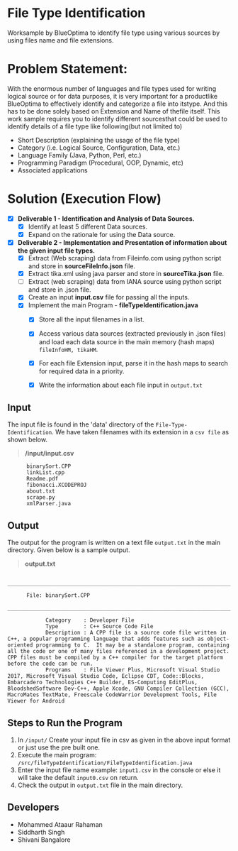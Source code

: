 # File Type Identification
Worksample by BlueOptima to identify file type using various sources by using files name and file extensions.


# Problem​ ​Statement: 
With​ ​the​ ​enormous​ ​number​ ​of​ ​languages​ ​and​ ​file​ ​types​ ​used​ ​for​ ​writing​ ​logical​ ​source​ ​or​ ​for​ ​data​ ​purposes,​ ​it is​ ​very​ ​important​ ​for​ ​a​ ​product​ ​like​ ​BlueOptima​ ​to​ ​effectively​ ​identify​ ​and​ ​categorize​ ​a​ ​file​ ​into​ ​its​ ​type.​ ​And this​ ​has​ ​to​ ​be​ ​done​ ​solely​ ​based​ ​on​ ​Extension​ ​and​ ​Name​ ​of​ ​the​ ​file​ ​itself. This​ ​work​ ​sample​ ​requires​ ​you​ ​to​ ​identify​ ​different​ ​sources​ ​that​ ​could​ ​be​ ​used​ ​to​ ​identify​ ​details​ ​of​ ​a​ ​file​ ​type like​ ​following​ ​(but​ ​not​ ​limited​ ​to) 

  - Short​ ​Description​ ​(explaining​ ​the​ ​usage​ ​of​ ​the​ ​file​ ​type)
  - Category​ ​(i.e.​ ​Logical​ ​Source,​ ​Configuration,​ ​Data,​ ​etc.) 
  -  Language​ ​Family​ ​(Java,​ ​Python,​ ​Perl,​ ​etc.) 
  -  Programming​ ​Paradigm​ ​(Procedural,​ ​OOP,​ ​Dynamic,​ ​etc) 
  -  Associated​ ​applications 
  
# Solution (Execution Flow)

- [x] **Deliverable 1 - Identification and Analysis of Data Sources.**
    - [x] Identify at least 5 different Data sources.
    - [x] Expand on the rationale for using the Data source.
    
- [x] **Deliverable 2 - Implementation and Presentation of information about the given input file types.**
    - [x] Extract (Web scraping) data from Fileinfo.com using python script and store in **sourceFileInfo.json** file.
    - [x] Extract tika.xml using java parser and store in **sourceTika.json** file.
    - [ ] Extract (web scraping) data from IANA source using python script and store in .json file.
    - [x] Create an input **input.csv** file for passing all the inputs.
    - [x] Implement the main Program - **fileTypeIdentification.java**
      - [x] Store all the input filenames in a list.
      - [x] Access various data sources (extracted previously in .json files) and load each data source in the main memory (hash maps) `fileInfoHM, tikaHM`.
      - [x] For each file Extension input, parse it in the hash maps to search for required data in a priority.
      - [x] Write the information about each file input in `output.txt`







## Input

The input file is found in the 'data' directory of the `File-Type-Identification`. We have taken filenames with its extension in a `csv file` as shown below.

> **/input/input.csv**
```
      binarySort.CPP
      linkList.cpp
      Readme.pdf
      fibonacci.XCODEPROJ
      about.txt
      scrape.py
      xmlParser.java
```

## Output

The output for the program is written on a text file `output.txt` in the main directory. Given below is a sample output.

> **output.txt**

```
      ______________________________________________________________________________________________________________
 
      File: binarySort.CPP
      ______________________________________________________________________________________________________________
 
	        Category	: Developer File
	        Type		: C++ Source Code File
	        Description	: A CPP file is a source code file written in C++, a popular programming language that adds features such as object-oriented programming to C.  It may be a standalone program, containing all the code or one of many files referenced in a development project.  CPP files must be compiled by a C++ compiler for the target platform before the code can be run.
	        Programs	: File Viewer Plus, Microsoft Visual Studio 2017, Microsoft Visual Studio Code, Eclipse CDT, Code::Blocks, Embarcadero Technologies C++ Builder, ES-Computing EditPlus, BloodshedSoftware Dev-C++, Apple Xcode, GNU Compiler Collection (GCC), MacroMates TextMate, Freescale CodeWarrior Development Tools, File Viewer for Android
```

## Steps to Run the Program

1. In `/input/` Create your input file in csv as given in the above input format or just use the pre built one.
2. Execute the main program: `/src/fileTypeIdentification/FileTypeIdentification.java`
3. Enter the input file name example: `input1.csv` in the console or else it will take the default `input0.csv` on return.
4. Check the output in `output.txt` file in the main directory.


## Developers

- Mohammed Ataaur Rahaman
- Siddharth Singh
- Shivani Bangalore

